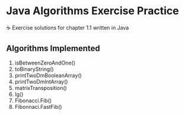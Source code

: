 # Java Algorithms Exercise Practice
☕ Exercise solutions for chapter 1.1 written in Java

## Algorithms Implemented
1. isBetweenZeroAndOne()
2. toBinaryString()
3. printTwoDmBooleanArray()
4. printTwoDmIntArray()
5. matrixTransposition()
6. lg()
7. Fibonacci.Fib()
8. Fibonnaci.FastFib()
